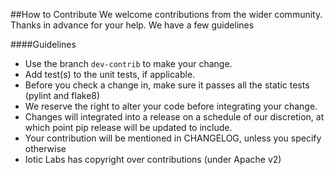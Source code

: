 ##How to Contribute
We welcome contributions from the wider community.  Thanks in advance for your help.  We have a few guidelines

####Guidelines

- Use the branch `dev-contrib` to make your change.
- Add test(s) to the unit tests, if applicable.
- Before you check a change in, make sure it passes all the static tests (pylint and flake8)
- We reserve the right to alter your code before integrating your change.
- Changes will integrated into a release on a schedule of our discretion, at which point pip release will be updated to include.
- Your contribution will be mentioned in CHANGELOG, unless you specify otherwise
- Iotic Labs has copyright over contributions (under Apache v2)

